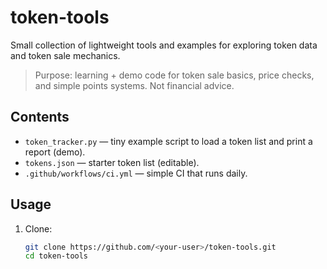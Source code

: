 # token-tools

Small collection of lightweight tools and examples for exploring token data and token sale mechanics.

> Purpose: learning + demo code for token sale basics, price checks, and simple points systems.
> Not financial advice.

## Contents
- `token_tracker.py` — tiny example script to load a token list and print a report (demo).
- `tokens.json` — starter token list (editable).
- `.github/workflows/ci.yml` — simple CI that runs daily.

## Usage
1. Clone:
   ```bash
   git clone https://github.com/<your-user>/token-tools.git
   cd token-tools
